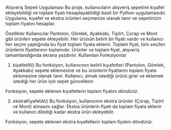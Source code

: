 Alışveriş Sepeti Uygulaması
Bu proje, kullanıcıların alışveriş sepetine kıyafet ekleyebildiği ve toplam fiyatı hesaplayabildiği basit bir Python uygulamasıdır. Uygulama, kıyafet ve ekstra ürünleri seçmenize olanak tanır ve sepetinizin toplam fiyatını hesaplar.

Özellikler
Kullanıcılar Pantolon, Gömlek, Ayakkabı, Tişört, Çorap ve Mont gibi ürünleri sepete ekleyebilir.
Her ürünün belirli bir fiyatı vardır ve kullanıcı her seçim yaptığında bu fiyat toplam fiyata eklenir.
Toplam fiyat, tüm seçilen ürünlerin fiyatlarının toplamıdır.
Ürünler ve toplam fiyat, alışveriş tamamlandığında ekrana yazdırılır.
Kullanılan Fonksiyonlar
1. kiyafetAl()
Bu fonksiyon, kullanıcının belirli kıyafetleri (Pantolon, Gömlek, Ayakkabı) sepete eklemesine ve bu ürünlerin fiyatlarını toplam fiyata eklemesine olanak tanır. Kullanıcı, almak istediği ürünü girer ve eklemek istediği her ürün için sepet güncellenir.

Fonksiyon, sepete eklenen kıyafetlerin toplam fiyatını döndürür.

2. ekstraKiyafetAl()
Bu fonksiyon, kullanıcının ekstra ürünler (Çorap, Tişört ve Mont) almasını sağlar. Ekstra ürünlerin fiyatı da toplam fiyata eklenir ve kullanıcı dilediği kadar ekstra ürün ekleyebilir.

Fonksiyon, sepete eklenen ekstra kıyafetlerin toplam fiyatını döndürür.
